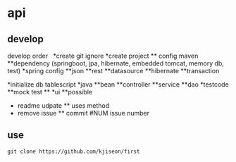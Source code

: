 # api

## develop
develop order
  
 *create git ignore
 *create project
  ** config maven
  **dependency (springboot, jpa, hibernate, embedded tomcat, memory db, test)
 *spring config 
   **json
   **rest
   **datasource
   **hibernate
   **transaction
   
  *initialize
    db
    tablescript
  *java
   **bean
   **controller
   **service
   **dao
  *testcode
   **mock test
   **
  *ui
   **possible
  * readme udpate
   ** uses method
  * remove issue
   ** commit #NUM issue number
    
   
   
   
 
## use

`git clone https://github.com/kjiseon/first` 
